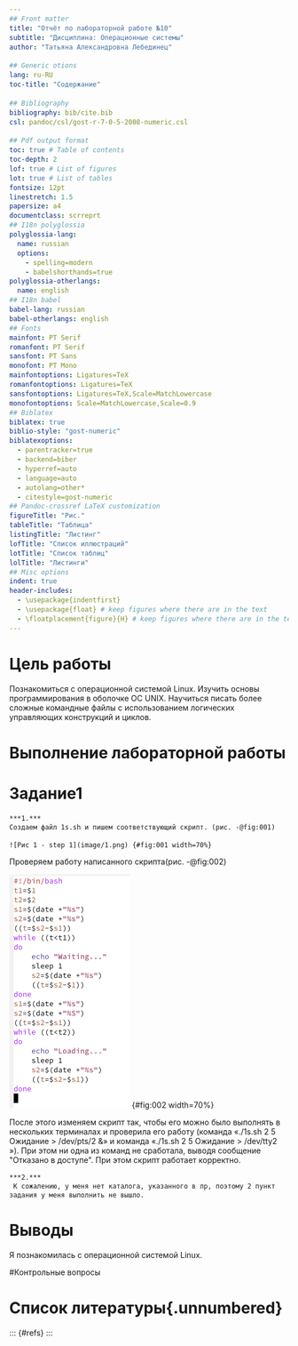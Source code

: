 ```yaml
---
## Front matter
title: "Отчёт по лабораторной работе №10"
subtitle: "Дисциплина: Операционные системы"
author: "Татьяна Александровна Лебединец"

## Generic otions
lang: ru-RU
toc-title: "Содержание"

## Bibliography
bibliography: bib/cite.bib
csl: pandoc/csl/gost-r-7-0-5-2008-numeric.csl

## Pdf output format
toc: true # Table of contents
toc-depth: 2
lof: true # List of figures
lot: true # List of tables
fontsize: 12pt
linestretch: 1.5
papersize: a4
documentclass: scrreprt
## I18n polyglossia
polyglossia-lang:
  name: russian
  options:
	- spelling=modern
	- babelshorthands=true
polyglossia-otherlangs:
  name: english
## I18n babel
babel-lang: russian
babel-otherlangs: english
## Fonts
mainfont: PT Serif
romanfont: PT Serif
sansfont: PT Sans
monofont: PT Mono
mainfontoptions: Ligatures=TeX
romanfontoptions: Ligatures=TeX
sansfontoptions: Ligatures=TeX,Scale=MatchLowercase
monofontoptions: Scale=MatchLowercase,Scale=0.9
## Biblatex
biblatex: true
biblio-style: "gost-numeric"
biblatexoptions:
  - parentracker=true
  - backend=biber
  - hyperref=auto
  - language=auto
  - autolang=other*
  - citestyle=gost-numeric
## Pandoc-crossref LaTeX customization
figureTitle: "Рис."
tableTitle: "Таблица"
listingTitle: "Листинг"
lofTitle: "Список иллюстраций"
lotTitle: "Список таблиц"
lolTitle: "Листинги"
## Misc options
indent: true
header-includes:
  - \usepackage{indentfirst}
  - \usepackage{float} # keep figures where there are in the text
  - \floatplacement{figure}{H} # keep figures where there are in the text
---
```


# Цель работы

Познакомиться с операционной системой Linux. Изучить основы программирования в оболочке ОС UNIX. Научиться писать более сложные командные файлы с использованием логических управляющих конструкций и циклов.


# Выполнение лабораторной работы

# Задание1

    ***1.***
    Создаем файл 1s.sh и пишем соответствующий скрипт. (рис. -@fig:001)
    
    ![Рис 1 - step 1](image/1.png) {#fig:001 width=70%}
    
 Проверяем работу написанного скрипта(рис. -@fig:002)
 
![Рис 2 - step 1](image/2.png) {#fig:002 width=70%}

После этого изменяем скрипт так, чтобы его можно было выполнять в нескольких терминалах и проверила его работу (команда «./1s.sh 2 5 Ожидание > /dev/pts/2 &» и команда «./1s.sh 2 5 Ожидание > /dev/tty2 »). При этом ни одна из команд не сработала, выводя сообщение "Отказано в доступе". При этом скрипт работает корректно.


    ***2.***
     К сожалению, у меня нет каталога, указанного в лр, поэтому 2 пункт задания у меня выполнить не вышло.  



# Выводы

Я познакомилась с операционной системой Linux.

#Контрольные вопросы


    

# Список литературы{.unnumbered}

::: {#refs}
:::
